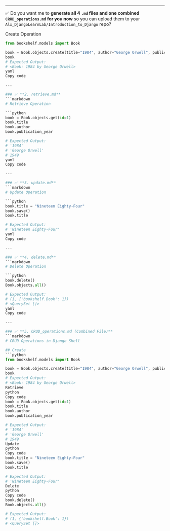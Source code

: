 
---

✅ Do you want me to **generate all 4 `.md` files and one combined `CRUD_operations.md` for you now** so you can upload them to your `Alx_DjangoLearnLab/Introduction_to_Django` repo?

 Create Operation

```python
from bookshelf.models import Book

book = Book.objects.create(title="1984", author="George Orwell", publication_year=1949)
book
# Expected Output:
# <Book: 1984 by George Orwell>
yaml
Copy code

---

### ✅ **2. retrieve.md**
```markdown
# Retrieve Operation

```python
book = Book.objects.get(id=1)
book.title
book.author
book.publication_year

# Expected Output:
# '1984'
# 'George Orwell'
# 1949
yaml
Copy code

---

### ✅ **3. update.md**
```markdown
# Update Operation

```python
book.title = "Nineteen Eighty-Four"
book.save()
book.title

# Expected Output:
# 'Nineteen Eighty-Four'
yaml
Copy code

---

### ✅ **4. delete.md**
```markdown
# Delete Operation

```python
book.delete()
Book.objects.all()

# Expected Output:
# (1, {'bookshelf.Book': 1})
# <QuerySet []>
yaml
Copy code

---

### ✅ **5. CRUD_operations.md (Combined File)**
```markdown
# CRUD Operations in Django Shell

## Create
```python
from bookshelf.models import Book

book = Book.objects.create(title="1984", author="George Orwell", publication_year=1949)
book
# Expected Output:
# <Book: 1984 by George Orwell>
Retrieve
python
Copy code
book = Book.objects.get(id=1)
book.title
book.author
book.publication_year

# Expected Output:
# '1984'
# 'George Orwell'
# 1949
Update
python
Copy code
book.title = "Nineteen Eighty-Four"
book.save()
book.title

# Expected Output:
# 'Nineteen Eighty-Four'
Delete
python
Copy code
book.delete()
Book.objects.all()

# Expected Output:
# (1, {'bookshelf.Book': 1})
# <QuerySet []>